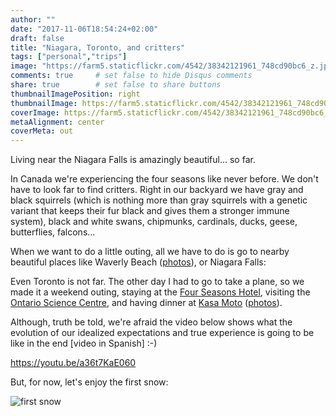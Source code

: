 ```yaml
---
author: ""
date: "2017-11-06T18:54:24+02:00"
draft: false
title: "Niagara, Toronto, and critters"
tags: ["personal","trips"]
image: "https://farm5.staticflickr.com/4542/38342121961_748cd90bc6_z.jpg"
comments: true     # set false to hide Disqus comments
share: true        # set false to share buttons
thumbnailImagePosition: right
thumbnailImage: https://farm5.staticflickr.com/4542/38342121961_748cd90bc6_z.jpg
coverImage: https://farm5.staticflickr.com/4542/38342121961_748cd90bc6_z.jpg
metaAlignment: center
coverMeta: out
---
```


Living near the Niagara Falls is amazingly beautiful... so far.

<!--more-->

In Canada we're experiencing the four seasons like never before. We don't have to look far to find critters. Right in our backyard we have gray and black squirrels (which is nothing more than gray squirrels with a genetic variant that keeps their fur black and gives them a stronger immune system), black and white swans, chipmunks, cardinals, ducks, geese, butterflies, falcons...

When we want to do a little outing, all we have to do is go to nearby beautiful places like Waverly Beach ([photos](https://www.flickr.com/photos/jcortell/sets/72157686349767992)), or Niagara Falls:

<div id="flickrembed"></div><div style="position:absolute; top:-70px; display:block; text-align:center; z-index:-1;"></div><script src='https://flickrembed.com/embed_v2.js.php?source=flickr&layout=responsive&input=www.flickr.com/photos/jcortell/albums/72157689797923586&sort=5&by=album&theme=default&scale=fill&limit=100&skin=default&autoplay=true'></script>

Even Toronto is not far. The other day I had to go to take a plane, so we made it a weekend outing, staying at the [Four Seasons Hotel](https://www.fourseasons.com/toronto/), visiting the [Ontario Science Centre](https://www.ontariosciencecentre.ca/), and having dinner at [Kasa Moto](http://www.kasamoto.ca/)  ([photos](https://www.flickr.com/photos/jcortell/sets/72157687293746922)).

Although, truth be told, we're afraid the video below shows what the evolution of our idealized expectations and true experience is going to be like in the end [video in Spanish] :-)

https://youtu.be/a36t7KaE060

But, for now, let's enjoy the first snow:

![first snow](https://farm5.staticflickr.com/4553/38309635761_59422f98a4_z.jpg) 
